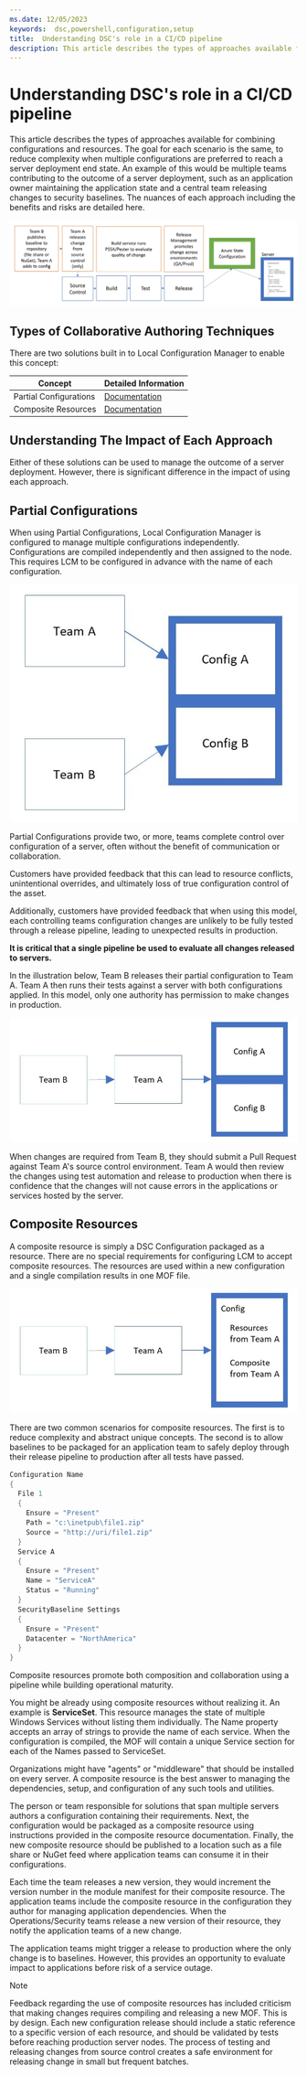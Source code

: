 ```yaml
---
ms.date: 12/05/2023
keywords:  dsc,powershell,configuration,setup
title:  Understanding DSC's role in a CI/CD pipeline
description: This article describes the types of approaches available for combining configurations and resources in a CI/CD pipeline.
---
```


# Understanding DSC's role in a CI/CD pipeline

This article describes the types of approaches available for combining configurations and resources.
The goal for each scenario is the same, to reduce complexity when multiple configurations are
preferred to reach a server deployment end state. An example of this would be multiple teams
contributing to the outcome of a server deployment, such as an application owner maintaining the
application state and a central team releasing changes to security baselines. The nuances of each
approach including the benefits and risks are detailed here.

![Process flow of a CI/CD Pipeline](media/authoringAdvanced/Pipeline.jpg)

## Types of Collaborative Authoring Techniques

There are two solutions built in to Local Configuration Manager
to enable this concept:

|        Concept         |                    Detailed Information                     |
| ---------------------- | ----------------------------------------------------------- |
| Partial Configurations | [Documentation](../pull-server/partialConfigs.md)           |
| Composite Resources    | [Documentation](../resources/authoringResourceComposite.md) |

## Understanding The Impact of Each Approach

Either of these solutions can be used to manage the outcome of a server deployment. However, there
is significant difference in the impact of using each approach.

## Partial Configurations

When using Partial Configurations, Local Configuration Manager is configured to manage multiple
configurations independently. Configurations are compiled independently and then assigned to the
node. This requires LCM to be configured in advance with the name of each configuration.

![Diagram of Partial Configurations](media/authoringAdvanced/PartialConfiguration.jpg)

Partial Configurations provide two, or more, teams complete control over configuration of a server,
often without the benefit of communication or collaboration.

Customers have provided feedback that this can lead to resource conflicts, unintentional overrides,
and ultimately loss of true configuration control of the asset.

Additionally, customers have provided feedback that when using this model, each controlling teams
configuration changes are unlikely to be fully tested through a release pipeline, leading to
unexpected results in production.

**It is critical that a single pipeline be used to evaluate all changes released to servers.**

In the illustration below, Team B releases their partial configuration to Team A. Team A then runs
their tests against a server with both configurations applied. In this model, only one authority has
permission to make changes in production.

![Diagram of a Partial Single Pipeline](media/authoringAdvanced/PartialSinglePipeline.jpg)

When changes are required from Team B, they should submit a Pull Request against Team A's source
control environment. Team A would then review the changes using test automation and release to
production when there is confidence that the changes will not cause errors in the applications or
services hosted by the server.

## Composite Resources

A composite resource is simply a DSC Configuration packaged as a resource. There are no special
requirements for configuring LCM to accept composite resources. The resources are used within a new
configuration and a single compilation results in one MOF file.

![Diagram of a Composite Resource](media/authoringAdvanced/CompositeResource.jpg)

There are two common scenarios for composite resources. The first is to reduce complexity and
abstract unique concepts. The second is to allow baselines to be packaged for an application team to
safely deploy through their release pipeline to production after all tests have passed.

```PowerShell
Configuration Name
{
  File 1
  {
    Ensure = "Present"
    Path = "c:\inetpub\file1.zip"
    Source = "http://uri/file1.zip"
  }
  Service A
  {
    Ensure = "Present"
    Name = "ServiceA"
    Status = "Running"
  }
  SecurityBaseline Settings
  {
    Ensure = "Present"
    Datacenter = "NorthAmerica"
  }
}
```

Composite resources promote both composition and collaboration using a pipeline while building
operational maturity.

You might be already using composite resources without realizing it. An example is **ServiceSet**.
This resource manages the state of multiple Windows Services without listing them individually. The
Name property accepts an array of strings to provide the name of each service. When the
configuration is compiled, the MOF will contain a unique Service section for each of the Names
passed to ServiceSet.

Organizations might have "agents" or "middleware" that should be installed on every server. A
composite resource is the best answer to managing the dependencies, setup, and configuration of any
such tools and utilities.

The person or team responsible for solutions that span multiple servers authors a configuration
containing their requirements. Next, the configuration would be packaged as a composite resource
using instructions provided in the composite resource documentation. Finally, the new composite
resource should be published to a location such as a file share or NuGet feed where application
teams can consume it in their configurations.

Each time the team releases a new version, they would increment the version number in the module
manifest for their composite resource. The application teams include the composite resource in the
configuration they author for managing application dependencies. When the Operations/Security teams
release a new version of their resource, they notify the application teams of a new change.

The application teams might trigger a release to production where the only change is to baselines.
However, this provides an opportunity to evaluate impact to applications before risk of a service
outage.

> [!NOTE]
> Feedback regarding the use of composite resources has included criticism that making changes
> requires compiling and releasing a new MOF. This is by design. Each new configuration release
> should include a static reference to a specific version of each resource, and should be validated
> by tests before reaching production server nodes. The process of testing and releasing changes
> from source control creates a safe environment for releasing change in small but frequent batches.

